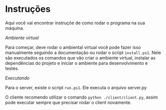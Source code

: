 # Instruções

Aqui você vai encontrar instruçõe de como rodar o programa na sua máquina.

*Ambiente virtual*

Para começar, deve rodar o ambiental virtual você pode fazer isso manualmente seguindo a documentação ou rodar o script ```install.ps1```.
Nele são executados os comandos que vão criar o ambiente virtual, instalar as dependências do projeto e iniciar o ambiente para desenvolvimento e testes.

*Executando*

Para o server, existe o script ```run.ps1```. Ele executa o arquivo server.py

O cliente recomendo utilizar o comando ```python ./client/client.py```, assim pode executar sempre que precisar rodar o client novamente.